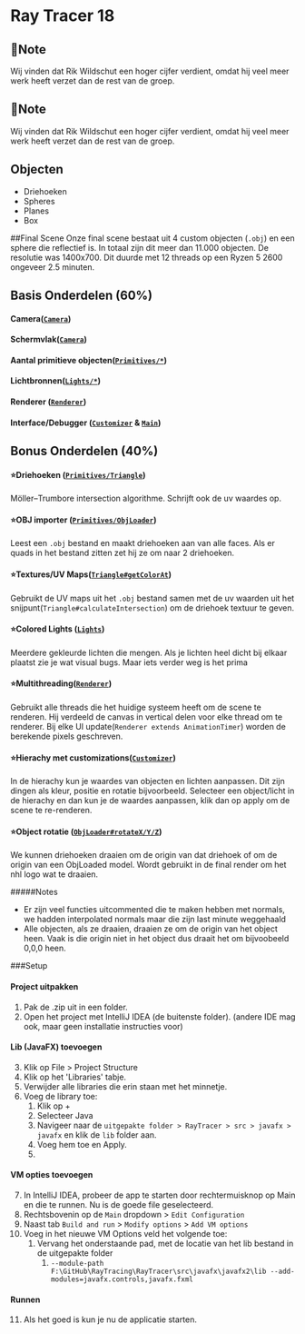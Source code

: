 # Ray Tracer 18
## 📒Note
Wij vinden dat Rik Wildschut een hoger cijfer verdient, omdat hij veel meer werk heeft verzet dan de rest van de groep.

## 📒Note
Wij vinden dat Rik Wildschut een hoger cijfer verdient, omdat hij veel meer werk heeft verzet dan de rest van de groep.

## Objecten
- Driehoeken 
- Spheres 
- Planes 
- Box 

##Final Scene
Onze final scene bestaat uit 4 custom objecten (`.obj`) en een sphere die reflectief is.
In totaal zijn dit meer dan 11.000 objecten.
De resolutie was 1400x700.
Dit duurde met 12 threads op een Ryzen 5 2600 ongeveer 2.5 minuten.


## Basis Onderdelen (60%)
#### Camera([`Camera`](./RayTracer/src/RayTracer18/Camera.java))
#### Schermvlak([`Camera`](./RayTracer/src/RayTracer18/Camera.java))
#### Aantal primitieve objecten([`Primitives/*`](./RayTracer/src/RayTracer18/Primitives))
#### Lichtbronnen([`Lights/*`](./RayTracer/src/RayTracer18/Lights))
#### Renderer ([`Renderer`](./RayTracer/src/RayTracer18/Renderer.java))
#### Interface/Debugger ([`Customizer`](./RayTracer/src/RayTracer18/Customizer.java) & [`Main`](./RayTracer/src/RayTracer18/Main.java))




## Bonus Onderdelen (40%)
#### ⭐Driehoeken ([`Primitives/Triangle`](./RayTracer/src/RayTracer18/Primitives/Triangle.java))
Möller–Trumbore intersection algorithme. Schrijft ook de uv waardes op.
#### ⭐OBJ importer ([`Primitives/ObjLoader`](./RayTracer/src/RayTracer18/Primitives/ObjLoader.java))
Leest een `.obj` bestand en maakt driehoeken aan van alle faces.
Als er quads in het bestand zitten zet hij ze om naar 2 driehoeken.
#### ⭐Textures/UV Maps([`Triangle#getColorAt`](./RayTracer/src/RayTracer18/Primitives/Triangle.java))
Gebruikt de UV maps uit het `.obj` bestand samen met de uv waarden uit het snijpunt(`Triangle#calculateIntersection`) om de driehoek textuur te geven.

#### ⭐Colored Lights ([`Lights`](./RayTracer/src/RayTracer18/Lights))
Meerdere gekleurde lichten die mengen. Als je lichten heel dicht bij elkaar plaatst zie je wat visual bugs.
Maar iets verder weg is het prima


#### ⭐Multithreading([`Renderer`](./RayTracer/src/RayTracer18/Renderer.java))
Gebruikt alle threads die het huidige systeem heeft om de scene te renderen.
Hij verdeeld de canvas in vertical delen voor elke thread om te renderer.
Bij elke UI update(`Renderer extends AnimationTimer`) worden de berekende pixels geschreven.

#### ⭐Hierachy met customizations([`Customizer`](./RayTracer/src/RayTracer18/Customizer.java))
In de hierachy kun je waardes van objecten en lichten aanpassen.
Dit zijn dingen als kleur, positie en rotatie bijvoorbeeld.
Selecteer een object/licht in de hierachy en dan kun je de waardes aanpassen, klik dan op apply om de scene te re-renderen.
#### ⭐Object rotatie ([`ObjLoader#rotateX/Y/Z`](./RayTracer/src/RayTracer18/Primitives/ObjLoader.java))
We kunnen driehoeken draaien om de origin van dat driehoek of om de origin van een ObjLoaded model.
Wordt gebruikt in de final render om het nhl logo wat te draaien.

#####Notes
- Er zijn veel functies uitcommented die te maken hebben met normals, we hadden interpolated normals maar die zijn last minute weggehaald
- Alle objecten, als ze draaien, draaien ze om de origin van het object heen. Vaak is die origin niet in het object dus draait het om bijvoobeeld 0,0,0 heen.

###Setup
#### Project uitpakken
1. Pak de .zip uit in een folder.
2. Open het project met IntelliJ IDEA (de buitenste folder). (andere IDE mag ook, maar geen installatie instructies voor)

#### Lib (JavaFX) toevoegen
3. Klik op File > Project Structure
4. Klik op het 'Libraries' tabje.
5. Verwijder alle libraries die erin staan met het minnetje.
6. Voeg de library toe:
   1. Klik op +
   2. Selecteer Java
   3. Navigeer naar de `uitgepakte folder > RayTracer > src > javafx > javafx` en klik de `lib` folder aan.
   4. Voeg hem toe en Apply.
   5. 
#### VM opties toevoegen
7. In IntelliJ IDEA, probeer de app te starten door rechtermuisknop op Main en die te runnen. Nu is de goede file geselecteerd.
8. Rechtsbovenin op de `Main` dropdown > `Edit Configuration`
9. Naast tab `Build and run` > `Modify options` > `Add VM options`
10. Voeg in het nieuwe VM Options veld het volgende toe:
    1. Vervang het onderstaande pad, met de locatie van het lib bestand in de uitgepakte folder
       1. `--module-path F:\GitHub\RayTracing\RayTracer\src\javafx\javafx2\lib --add-modules=javafx.controls,javafx.fxml`

#### Runnen
11. Als het goed is kun je nu de applicatie starten.